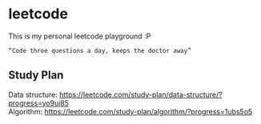 # leetcode

This is my personal leetcode playground :P

``` “Code three questions a day, keeps the doctor away” ```

## Study Plan  
Data structure: https://leetcode.com/study-plan/data-structure/?progress=yo9uj85  
Algorithm: https://leetcode.com/study-plan/algorithm/?progress=1ubs5o5
